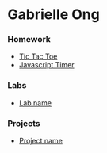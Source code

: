 # Gabrielle Ong

### Homework 
* [Tic Tac Toe](#https://github.com/gabrielleong/tic-tac-toe.git)
* [Javascript Timer](#https://github.com/gabrielleong/javascript-timer.git)

### Labs 
* [Lab name](#link_to_your_lab_repo)

### Projects 
* [Project name](#link_to_your_project_repo)